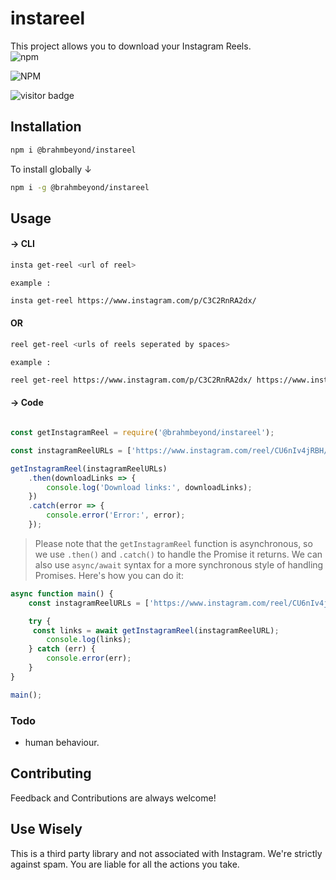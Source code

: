 # instareel

This project allows you to download your Instagram Reels.<br>
![npm](https://img.shields.io/npm/v/@brahmbeyond/instareel)

![NPM](https://img.shields.io/npm/l/@brahmbeyond/instareel)

![visitor badge](https://visitor-badge.laobi.icu/badge?page_id=brahmbeyond.instaD&left_text=instaD%20Visitors)

## Installation
```bash
npm i @brahmbeyond/instareel 
```
To install globally &darr;
```bash
npm i -g @brahmbeyond/instareel 
```

## Usage
#### &rarr; CLI 
```bash
insta get-reel <url of reel>
```
`example :`
```bash
insta get-reel https://www.instagram.com/p/C3C2RnRA2dx/
```

#### OR

```bash
reel get-reel <urls of reels seperated by spaces>
```
`example :`
```bash
reel get-reel https://www.instagram.com/p/C3C2RnRA2dx/ https://www.instagram.com/p/C2ZE9tqLTQz/
```
#### &rarr; Code

```javascript

const getInstagramReel = require('@brahmbeyond/instareel');

const instagramReelURLs = ['https://www.instagram.com/reel/CU6nIv4jRBH/','https://www.instagram.com/reel/CU6nIv4jRBH/'];

getInstagramReel(instagramReelURLs)
    .then(downloadLinks => {
        console.log('Download links:', downloadLinks);
    })
    .catch(error => {
        console.error('Error:', error);
    });
``` 
>Please note that the `getInstagramReel` function is asynchronous, so we use `.then()` and `.catch()` to handle the Promise it returns. We can also use `async/await` syntax for a more synchronous style of handling Promises. Here's how you can do it:

```javascript
async function main() {
    const instagramReelURLs = ['https://www.instagram.com/reel/CU6nIv4jRBH/'];

    try {
     const links = await getInstagramReel(instagramReelURL);
        console.log(links);
    } catch (err) {
        console.error(err);
    }
}

main();

```



### Todo
- human behaviour.

## Contributing
Feedback and Contributions are always welcome! 


## Use Wisely

This is a third party library and not associated with Instagram. We're strictly against spam. You are liable for all the actions you take.





